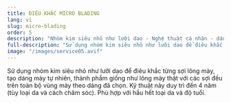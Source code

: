 ```yaml
---
title: ĐIÊU KHẮC MICRO BLADING
lang: vi
slug: micro-blading
order: 5
description: "Nhóm kim siêu nhỏ như lưỡi dao - Nghệ thuật cá nhân - dáng mày tự nhiên - lông mày thật - duy trì đến 4 năm."
full-description: "Sử dụng nhóm kim siêu nhỏ như lưỡi dao để điêu khắc từng sợi lông mày, tạo dáng mày tự nhiên, thành phẩm giống như lông mày thật với các sợi đều trên toàn bộ vùng mày theo dáng đã chọn. Kỹ thuật này duy trì đến 4 năm (tùy loại da và cách chăm sóc). Phù hợp với hầu hết loại da và độ tuổi."
image: "/images/service05.avif"
---
```

Sử dụng nhóm kim siêu nhỏ như lưỡi dao để điêu khắc từng sợi lông mày, tạo dáng mày tự nhiên, thành phẩm giống như lông mày thật với các sợi đều trên toàn bộ vùng mày theo dáng đã chọn. Kỹ thuật này duy trì đến 4 năm (tùy loại da và cách chăm sóc). Phù hợp với hầu hết loại da và độ tuổi.